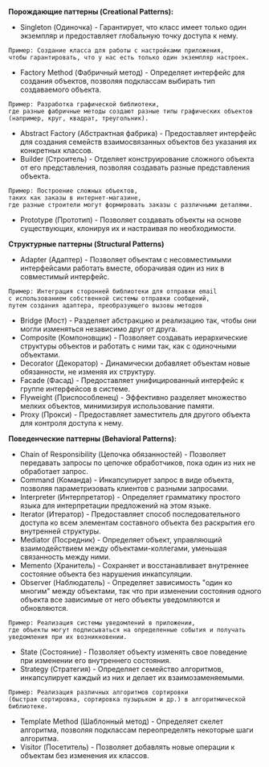 **Порождающие паттерны (Creational Patterns):**

- Singleton (Одиночка) - Гарантирует, что класс имеет только один экземпляр и предоставляет глобальную точку доступа к нему.
```
Пример: Создание класса для работы с настройками приложения,
чтобы гарантировать, что у нас есть только один экземпляр настроек.
```
- Factory Method (Фабричный метод) - Определяет интерфейс для создания объектов, позволяя подклассам выбирать тип создаваемого объекта.
```
Пример: Разработка графической библиотеки,
где разные фабричные методы создают разные типы графических объектов (например, круг, квадрат, треугольник).
```

- Abstract Factory (Абстрактная фабрика) - Предоставляет интерфейс для создания семейств взаимосвязанных объектов без указания их конкретных классов.
- Builder (Строитель) - Отделяет конструирование сложного объекта от его представления, позволяя создавать разные представления объекта.
```
Пример: Построение сложных объектов,
таких как заказы в интернет-магазине,
где разные строители могут формировать заказы с различными деталями.
```
- Prototype (Прототип) - Позволяет создавать объекты на основе существующих, клонируя их и настраивая по необходимости.

**Структурные паттерны (Structural Patterns)**

- Adapter (Адаптер) - Позволяет объектам с несовместимыми интерфейсами работать вместе, оборачивая один из них в совместимый интерфейс.
```
Пример: Интеграция сторонней библиотеки для отправки email
с использованием собственной системы отправки сообщений,
путем создания адаптера, преобразующего вызовы методов
```
- Bridge (Мост) - Разделяет абстракцию и реализацию так, чтобы они могли изменяться независимо друг от друга.
- Composite (Компоновщик) - Позволяет создавать иерархические структуры объектов и работать с ними так, как с одиночными объектами.
- Decorator (Декоратор) - Динамически добавляет объектам новые обязанности, не изменяя их структуру.
- Facade (Фасад) - Предоставляет унифицированный интерфейс к группе интерфейсов в системе.
- Flyweight (Приспособленец) - Эффективно разделяет множество мелких объектов, минимизируя использование памяти.
- Proxy (Прокси) - Предоставляет заместитель для другого объекта для контроля доступа к нему.

**Поведенческие паттерны (Behavioral Patterns):**

- Chain of Responsibility (Цепочка обязанностей) - Позволяет передавать запросы по цепочке обработчиков, пока один из них не обработает запрос.
- Command (Команда) - Инкапсулирует запрос в виде объекта, позволяя параметризовать клиентов с разными запросами.
- Interpreter (Интерпретатор) - Определяет грамматику простого языка для интерпретации предложений на этом языке.
- Iterator (Итератор) - Предоставляет способ последовательного доступа ко всем элементам составного объекта без раскрытия его внутренней структуры.
- Mediator (Посредник) - Определяет объект, управляющий взаимодействием между объектами-коллегами, уменьшая связанность между ними.
- Memento (Хранитель) - Сохраняет и восстанавливает внутреннее состояние объекта без нарушения инкапсуляции.
- Observer (Наблюдатель) - Определяет зависимость "один ко многим" между объектами, так что при изменении состояния одного объекта все зависимые от него объекты уведомляются и обновляются.
```
Пример: Реализация системы уведомлений в приложении,
где объекты могут подписываться на определенные события и получать уведомления при их возникновении.
```
- State (Состояние) - Позволяет объекту изменять свое поведение при изменении его внутреннего состояния.
- Strategy (Стратегия) - Определяет семейство алгоритмов, инкапсулирует каждый из них и делает их взаимозаменяемыми.
```
Пример: Реализация различных алгоритмов сортировки
(быстрая сортировка, сортировка пузырьком и др.) в алгоритмической библиотеке.
```
- Template Method (Шаблонный метод) - Определяет скелет алгоритма, позволяя подклассам переопределять некоторые шаги алгоритма.
- Visitor (Посетитель) - Позволяет добавлять новые операции к объектам без изменения их классов.